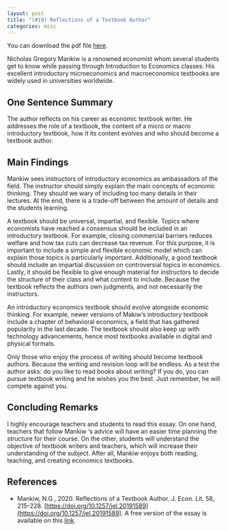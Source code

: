 ```yaml
---
layout: post
title: "(#19) Reflections of a Textbook Author"
categories: misc
---
```


You can download the pdf file [here](https://jjgecon.github.io/files/opecon_pdfs/19.pdf).

Nicholas Gregory Mankiw is a renowned economist whom several students get to know while passing through Introduction to Economics classes. His excellent introductory microeconomics and macroeconomics textbooks are widely used in universities worldwide.

## One Sentence Summary

The author reflects on his career as economic textbook writer. He addresses the role of a textbook, the content of a micro or macro introductory textbook, how it its content evolves and who should become a textbook author.

## Main Findings

Mankiw sees instructors of introductory economics as ambassadors of the field. The instructor should simply explain the main concepts of economic thinking. They should we wary of including too many details in their lectures. At the end, there is a trade-off between the amount of details and the students learning.

A textbook should be universal, impartial, and flexible. Topics where economists have reached a consensus should be included in an introductory textbook. For example, closing commercial barriers reduces welfare and how tax cuts can decrease tax revenue. For this purpose, it is important to include a simple and flexible economic model which can explain those topics is particularly important. Additionally, a good textbook should include an impartial discussion on controversial topics in economics. Lastly, it should be flexible to give enough material for instructors to decide the structure of their class and what content to include. Because the textbook reflects the authors own judgments, and not necessarily the instructors.

An introductory economics textbook should evolve alongside economic thinking. For example, newer versions of Makiw’s introductory textbook include a chapter of behavioral economics, a field that has gathered popularity in the last decade. The textbook should also keep up with technology advancements, hence most textbooks available in digital and physical formats.  

Only those who enjoy the process of writing should become textbook authors. Because the writing and revision loop will be endless. As a test the author asks: do you like to read books about writing? If you do, you can pursue textbook writing and he wishes you the best. Just remember, he will compete against you.

## Concluding Remarks

I highly encourage teachers and students to read this essay. On one hand, teachers that follow Mankiw ‘s advice will have an easier time planning the structure for their course. On the other, students will understand the objective of textbook writers and teachers, which will increase their understanding of the subject. After all, Mankiw enjoys both reading, teaching, and creating economics textbooks. 

## References

* Mankiw, N.G., 2020. Reflections of a Textbook Author. J. Econ. Lit. 58, 215–228. [https://doi.org/10.1257/jel.20191589](https://doi.org/10.1257/jel.20191589). A free version of the essay is available on this [link](http://gregmankiw.blogspot.com/2019/03/reflections-of-textbook-author.html).

